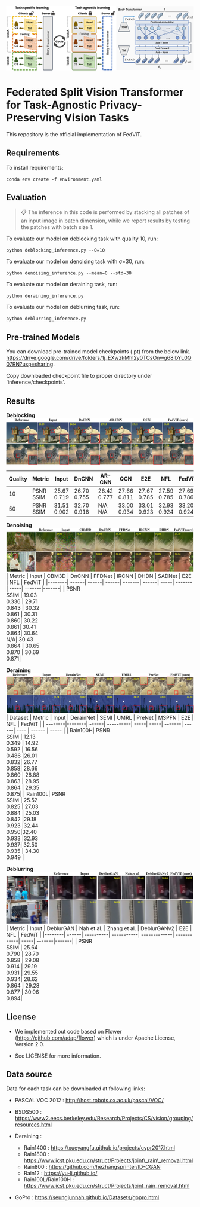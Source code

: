![Image of The Proposed method](figs/method.png)
# Federated Split Vision Transformer for Task-Agnostic Privacy-Preserving Vision Tasks

This repository is the official implementation of FedViT. 


## Requirements

To install requirements:

```setup
conda env create -f environment.yaml
```

## Evaluation
> 📋  The inference in this code is performed by stacking all patches of an input image in batch dimension, while we report results by testing the patches with batch size 1.

To evaluate our model on deblocking task with quality 10, run:

```eval
python deblocking_inference.py --Q=10
```

To evaluate our model on denoising task with σ=30, run:

```eval
python denoising_inference.py --mean=0 --std=30
```

To evaluate our model on deraining task, run:
```eval
python deraining_inference.py 
```

To evaluate our model on deblurring task, run:
```eval
python deblurring_inference.py  
```


## Pre-trained Models

You can download pre-trained model checkpoints (.pt) from the below link.
https://drive.google.com/drive/folders/1j_EXwzkMhl2y0TCsOnwg68lbYL0Q07RN?usp=sharing.

Copy downloaded checkpoint file to proper directory under 'inference/checkpoints'.

## Results

**Deblocking**
![visual_deblock](figs/results_deblock.png)

| Quality | Metric | Input | DnCNN | AR-CNN | QCN | E2E | NFL | FedViT |
| --------|--------| ------| ------| -------| ----| -----| -------| ----- |
|    10   | PSNR<br>SSIM   | 25.67<br>0.719 | 26.70<br>0.755 | 26.42<br>0.777  |27.66<br>0.811| 27.67<br>0.785| 27.59<br>0.785  | 27.69<br>0.786 |
|    50   | PSNR<br>SSIM   | 31.51<br>0.902 | 32.70<br>0.918 | N/A<br>N/A  |33.00<br>0.934| 33.01<br>0.923| 32.93<br>0.924  | 33.20<br>0.924 |


**Denoising**
![visual_denoise](figs/results_denoise.png)
| Metric | Input | CBM3D | DnCNN | FFDNet | IRCNN | DHDN | SADNet | E2E | NFL | FedViT |
|--------| ------| ------| ------| -------| ------| -----| -------| -----| -------|-------|
| PSNR<br>SSIM | 19.03<br>0.336 | 29.71<br>0.843 | 30.32<br>0.861 | 30.31<br>0.860| 30.22<br>0.861| 30.41<br>0.864| 30.64<br>N/A| 30.43<br>0.864 | 30.65<br>0.870 | 30.69<br>0.871|


**Deraining**
![visual_derain](figs/results_derain.png)
| Dataset | Metric | Input | DerainNet | SEMI | UMRL | PreNet | MSPFN | E2E | NFL | FedViT |
| --------|--------| ------| ----------| -----| -----| -------| ------| ---- | ------ | ----- |
| Rain100H| PSNR<br>SSIM   | 12.13<br>0.349 | 14.92<br>0.592 | 16.56<br>0.486  |26.01<br>0.832| 26.77<br>0.858| 28.66<br>0.860 | 28.88<br>0.863 | 28.95<br>0.864 | 29.35<br>0.875|
| Rain100L| PSNR<br>SSIM   | 25.52<br>0.825 | 27.03<br>0.884 | 25.03<br>0.842 |29.18<br>0.923 |32.44<br>0.950|32.40<br>0.933 |32.93<br>0.937| 32.50<br>0.935  | 34.30<br>0.949 |


**Deblurring**
![visual_deblur](figs/results_deblur.png)
| Metric | Input | DeblurGAN | Nah et al. | Zhang et al. | DeblurGANv2 | E2E | NFL | FedViT |
|--------| ------| ----------| -----------| -------------| ------------| -----| -------|-------|
| PSNR<br>SSIM | 25.64<br>0.790 | 28.70<br>0.858 | 29.08<br>0.914 | 29.19<br>0.931 | 29.55<br>0.934| 28.62<br>0.864 | 29.28<br>0.877 | 30.06 <br> 0.894|




## License
* We implemented out code based on Flower (https://github.com/adap/flower) which is under Apache License, Version 2.0. 

* See LICENSE for more information. 


## Data source
Data for each task can be downloaded at following links:
- PASCAL VOC 2012 : 
http://host.robots.ox.ac.uk/pascal/VOC/
- BSDS500 :
https://www2.eecs.berkeley.edu/Research/Projects/CS/vision/grouping/resources.html
- Deraining :
    - Rain1400 : 
    https://xueyangfu.github.io/projects/cvpr2017.html
    - Rain1800 : 
    https://www.icst.pku.edu.cn/struct/Projects/joint\_rain\_removal.html
    - Rain800 : 
    https://github.com/hezhangsprinter/ID-CGAN
    - Rain12 : 
    https://yu-li.github.io/
    - Rain100L/Rain100H : 
    https://www.icst.pku.edu.cn/struct/Projects/joint_rain_removal.html

- GoPro :
https://seungjunnah.github.io/Datasets/gopro.html

